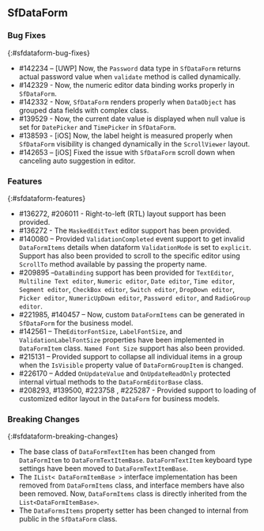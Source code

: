 ## SfDataForm

### Bug Fixes
{:#sfdataform-bug-fixes}

* \#142234 – [UWP] Now, the `Password` data type in `SfDataForm` returns actual password value when `validate` method is called dynamically.
* \#142329 - Now, the numeric editor data binding works properly in `SfDataForm`.
* \#142332 - Now, `SfDataForm` renders properly when `DataObject` has grouped data fields with complex class.
* \#139529 - Now, the current date value is displayed when null value is set for `DatePicker` and `TimePicker` in `SfDataForm`.
* \#138593 - [iOS] Now, the label height is measured properly when `SfDataForm` visibility is changed dynamically in the `ScrollViewer` layout.
* \#142653 – [iOS] Fixed the issue with `SfDataForm` scroll down when canceling auto suggestion in editor.

### Features
{:#sfdataform-features}

* \#136272, \#206011 - Right-to-left (RTL) layout support has been provided.
* \#136272 - The `MaskedEditText` editor support has been provided.
* \#140080 – Provided `ValidationCompleted` event support to get invalid `DataFormItems` details when dataform `ValidationMode` is set to `explicit`. Support has also been provided to scroll to the specific editor using `ScrollTo` method available by passing the property name. 
* \#209895 –`DataBinding` support has been provided for `TextEditor`, `Multiline Text editor`, `Numeric editor`, `Date editor`, `Time editor`, `Segment editor`, `CheckBox editor`, `Switch editor`, `DropDown editor`, `Picker editor`, `NumericUpDown editor`, `Password editor`, and `RadioGroup editor`.
* \#221985, \#140457 – Now, custom `DataFormItems` can be generated in `SfDataForm` for the business model.
* \#142561 – The`EditorFontSize`, `LabelFontSize`, and `ValidationLabelFontSize` properties have been implemented in `DataFormItem` class. `Named Font Size` support has also been provided.
* \#215131 – Provided support to collapse all individual items in a group when the `IsVisible` property value of `DataFormGroupItem` is changed.
* \#226170 – Added `OnUpdateValue` and `OnUpdateReadOnly` protected internal virtual methods to the `DataFormEditorBase` class. 
* \#208293, \#139500, \#223758 , \#225287 - Provided support to loading of customized editor layout in the `DataForm` for business models.

### Breaking Changes
{:#sfdataform-breaking-changes}

* The base class of `DataFormTextItem` has been changed from `DataFormItem` to `DataFormTextItemBase`. `DataFormTextItem` keyboard type settings have been moved to `DataFormTextItemBase`.
* The `IList< DataFormItemBase >` interface implementation has been removed from `DataFormItems` class, and interface members have also been removed. Now, `DataFormItems` class is directly inherited from the `List<DataFormItemBase>`.
* The `DataFormsItems` property setter has been changed to internal from public in the `SfDataForm` class.

	
